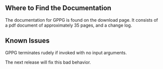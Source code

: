 ##  Where to Find the Documentation
The documentation for GPPG is found on the download page.  It consists of a pdf document of approximately 35 pages, and a change log.

## Known Issues
GPPG terminates rudely if invoked with no input arguments.  

The next release will fix this bad behavior.